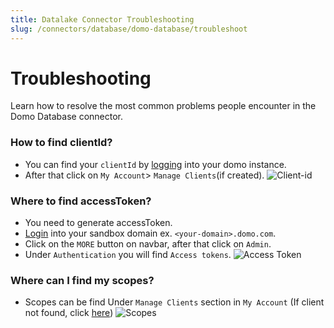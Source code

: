 ```yaml
---
title: Datalake Connector Troubleshooting
slug: /connectors/database/domo-database/troubleshoot
---
```


# Troubleshooting

Learn how to resolve the most common problems people encounter in the Domo Database connector.

### How to find clientId?
* You can find your `clientId` by [logging](https://developer.domo.com/) into your domo instance.
* After that click on `My Account`> `Manage Clients`(if created).
<Image
src="/images/openmetadata/connectors/domodatabase/client-id.webp"
alt="Client-id"
caption="Find Services under the Settings menu"
/>

### Where to find accessToken?
* You need to generate accessToken.
* [Login](https://www.domo.com/login) into your sandbox domain ex. `<your-domain>.domo.com`.
* Click on the `MORE` button on navbar, after that click on `Admin`.
* Under `Authentication` you will find `Access tokens`.
<Image
src="/images/openmetadata/connectors/domodatabase/access-token.webp"
alt="Access Token"
caption="access-token"
/>

### Where can I find my scopes?
* Scopes can be find Under `Manage Clients` section in `My Account` (If client not found, click [here](#how-to-find-clientid))
<Image
src="/images/openmetadata/connectors/domodatabase/scopes.jpeg"
alt="Scopes"
caption="Scopes"
/>

